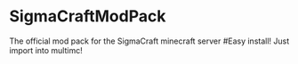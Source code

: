 # SigmaCraftModPack
The official mod pack for the SigmaCraft minecraft server
#Easy install!
Just import into multimc!
